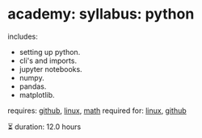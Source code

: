 # academy: syllabus: python

includes:
- setting up python.
- cli's and imports.
- jupyter notebooks.
- numpy.
- pandas.
- matplotlib.

requires: [github](./github.md), [linux](./linux.md), [math](./math.md)
required for: [linux](./linux.md), [github](./github.md)

⏳ duration: 12.0 hours

